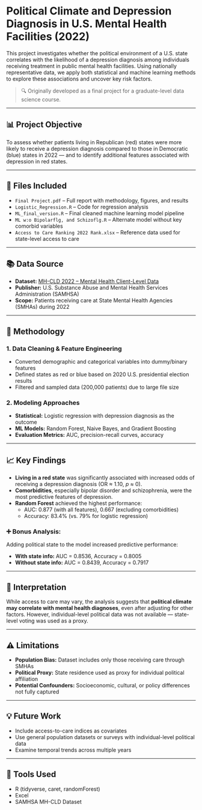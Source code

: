 # Political Climate and Depression Diagnosis in U.S. Mental Health Facilities (2022)

This project investigates whether the political environment of a U.S. state correlates with the likelihood of a depression diagnosis among individuals receiving treatment in public mental health facilities. Using nationally representative data, we apply both statistical and machine learning methods to explore these associations and uncover key risk factors.

> 🔍 Originally developed as a final project for a graduate-level data science course.

---

## 📊 Project Objective

To assess whether patients living in Republican (red) states were more likely to receive a depression diagnosis compared to those in Democratic (blue) states in 2022 — and to identify additional features associated with depression in red states.

---

## 📁 Files Included

- `Final Project.pdf` – Full report with methodology, figures, and results
- `Logistic_Regression.R` – Code for regression analysis
- `ML_final_version.R` – Final cleaned machine learning model pipeline
- `ML w:o Bipolarflg, and Schizoflg.R` – Alternate model without key comorbid variables
- `Access to Care Ranking 2022 Rank.xlsx` – Reference data used for state-level access to care

---

## 📚 Data Source

- **Dataset:** [MH-CLD 2022 – Mental Health Client-Level Data](https://www.samhsa.gov/data/data-we-collect/mh-cld-mental-health-client-level-data)
- **Publisher:** U.S. Substance Abuse and Mental Health Services Administration (SAMHSA)
- **Scope:** Patients receiving care at State Mental Health Agencies (SMHAs) during 2022

---

## 🔬 Methodology

### 1. Data Cleaning & Feature Engineering
- Converted demographic and categorical variables into dummy/binary features
- Defined states as red or blue based on 2020 U.S. presidential election results
- Filtered and sampled data (200,000 patients) due to large file size

### 2. Modeling Approaches
- **Statistical:** Logistic regression with depression diagnosis as the outcome
- **ML Models:** Random Forest, Naive Bayes, and Gradient Boosting
- **Evaluation Metrics:** AUC, precision-recall curves, accuracy

---

## 📈 Key Findings

- **Living in a red state** was significantly associated with increased odds of receiving a depression diagnosis (OR ≈ 1.10, *p* ≈ 0).
- **Comorbidities**, especially bipolar disorder and schizophrenia, were the most predictive features of depression.
- **Random Forest** achieved the highest performance:
  - AUC: 0.877 (with all features), 0.667 (excluding comorbidities)
  - Accuracy: 83.4% (vs. 79% for logistic regression)

### ➕ Bonus Analysis:
Adding political state to the model increased predictive performance:
- **With state info:** AUC = 0.8536, Accuracy = 0.8005
- **Without state info:** AUC = 0.8439, Accuracy = 0.7917

---

## 🧠 Interpretation

While access to care may vary, the analysis suggests that **political climate may correlate with mental health diagnoses**, even after adjusting for other factors. However, individual-level political data was not available — state-level voting was used as a proxy.

---

## ⚠️ Limitations

- **Population Bias:** Dataset includes only those receiving care through SMHAs
- **Political Proxy:** State residence used as proxy for individual political affiliation
- **Potential Confounders:** Socioeconomic, cultural, or policy differences not fully captured

---

## 💡 Future Work

- Include access-to-care indices as covariates
- Use general population datasets or surveys with individual-level political data
- Examine temporal trends across multiple years

---

## 🧰 Tools Used

- R (tidyverse, caret, randomForest)
- Excel
- SAMHSA MH-CLD Dataset
